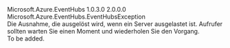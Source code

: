 <Type Name="ServerBusyException" FullName="Microsoft.Azure.EventHubs.ServerBusyException">
  <TypeSignature Language="C#" Value="public sealed class ServerBusyException : Microsoft.Azure.EventHubs.EventHubsException" />
  <TypeSignature Language="ILAsm" Value=".class public auto ansi sealed beforefieldinit ServerBusyException extends Microsoft.Azure.EventHubs.EventHubsException" />
  <TypeSignature Language="DocId" Value="T:Microsoft.Azure.EventHubs.ServerBusyException" />
  <TypeSignature Language="VB.NET" Value="Public NotInheritable Class ServerBusyException&#xA;Inherits EventHubsException" />
  <TypeSignature Language="F#" Value="type ServerBusyException = class&#xA;    inherit EventHubsException" />
  <AssemblyInfo>
    <AssemblyName>Microsoft.Azure.EventHubs</AssemblyName>
    <AssemblyVersion>1.0.3.0</AssemblyVersion>
    <AssemblyVersion>2.0.0.0</AssemblyVersion>
  </AssemblyInfo>
  <Base>
    <BaseTypeName>Microsoft.Azure.EventHubs.EventHubsException</BaseTypeName>
  </Base>
  <Interfaces />
  <Docs>
    <summary>
            Die Ausnahme, die ausgelöst wird, wenn ein Server ausgelastet ist.  Aufrufer sollten warten Sie einen Moment und wiederholen Sie den Vorgang.
            </summary>
    <remarks>To be added.</remarks>
  </Docs>
  <Members />
</Type>